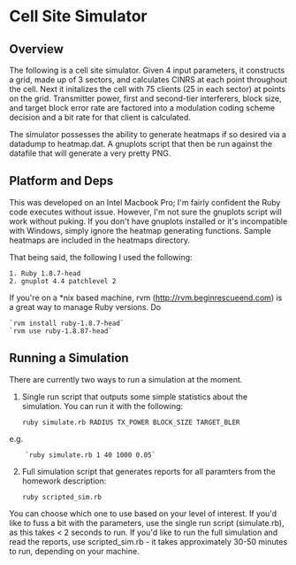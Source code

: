 # Cell Site Simulator #

## Overview ##

The following is a cell site simulator. Given 4 input parameters, it constructs a grid, made up of 3 sectors, and calculates CINRS at each point throughout the cell. Next it initalizes the cell with 75 clients (25 in each sector) at points on the grid. Transmitter power, first and second-tier interferers, block size, and target block error rate are factored into a modulation coding scheme decision and a bit rate for that client is calculated. 

The simulator possesses the ability to generate heatmaps if so desired via a datadump to heatmap.dat. A gnuplots script that then be run against the datafile that will generate a very pretty PNG. 

## Platform and Deps ##

This was developed on an Intel Macbook Pro; I'm fairly confident the Ruby code executes without issue. However, I'm not sure the gnuplots script will work without puking. If you don't have gnuplots installed or it's incompatible with Windows, simply ignore the heatmap generating functions. Sample heatmaps are included in the heatmaps directory.

That being said, the following I used the following:

	1. Ruby 1.8.7-head
	2. gnuplot 4.4 patchlevel 2

If you're on a *nix based machine, rvm (http://rvm.beginrescueend.com) is a great way to manage Ruby versions. Do 
	
	`rvm install ruby-1.8.7-head`
	`rvm use ruby-1.8.87-head`

## Running a Simulation ##
There are currently two ways to run a simulation at the moment.

  1. Single run script that outputs some simple statistics about the simulation. You can run it with the following: 
	
		`ruby simulate.rb RADIUS TX_POWER BLOCK_SIZE TARGET_BLER`
	
  e.g.
		
		`ruby simulate.rb 1 40 1000 0.05`

  2. Full simulation script that generates reports for all paramters from the homework description: 

		`ruby scripted_sim.rb`

You can choose which one to use based on your level of interest. If you'd like to fuss a bit with the parameters, use the single run script (simulate.rb), as this takes < 2 seconds to run. If you'd like to run the full simulation and read the reports, use scripted_sim.rb - it takes approximately 30-50 minutes to run, depending on your machine.
